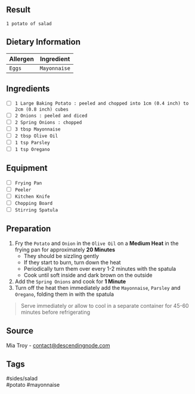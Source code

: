 ## Result
`1 potato of salad`

## Dietary Information
| Allergen | Ingredient   |
| -------- | ------------ |
| `Eggs`   | `Mayonnaise` |

## Ingredients
- [ ] `1 Large Baking Potato : peeled and chopped into 1cm (0.4 inch) to 2cm (0.8 inch) cubes`
- [ ] `2 Onions : peeled and diced`
- [ ] `2 Spring Onions : chopped`
- [ ] `3 tbsp Mayonnaise`
- [ ] `2 tbsp Olive Oil`
- [ ] `1 tsp Parsley`
- [ ] `1 tsp Oregano`

## Equipment
- [ ] `Frying Pan`
- [ ] `Peeler`
- [ ] `Kitchen Knife`
- [ ] `Chopping Board`
- [ ] `Stirring Spatula`

## Preparation
1. Fry the `Potato` and `Onion` in the `Olive Oil` on a **Medium Heat** in the frying pan for approximately **20 Minutes**
    - They should be sizzling gently
    - If they start to burn, turn down the heat
    - Periodically turn them over every 1-2 minutes with the spatula
    - Cook until soft inside and dark brown on the outside
2. Add the `Spring Onions` and cook for **1 Minute**
3. Turn off the heat then immediately add the `Mayonnaise`, `Parsley` and `Oregano`, folding them in with the spatula

> Serve immediately or allow to cool in a separate container for 45-60 minutes before refrigerating

## Source
Mia Troy - contact@descendingnode.com

## Tags
#sides/salad<br>
#potato #mayonnaise
